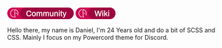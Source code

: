 [![Community](https://raw.githubusercontent.com/CorellanStoma/CorellanStoma/master/shields/community.png)](https://discord.gg/8W8E39Z)
[![Wiki](https://raw.githubusercontent.com/CorellanStoma/CorellanStoma/master/shields/wiki.png)](https://crearts.wiki/)

Hello there, my name is Daniel, I'm 24 Years old and do a bit of SCSS and CSS. Mainly I focus on my Powercord theme for Discord.
